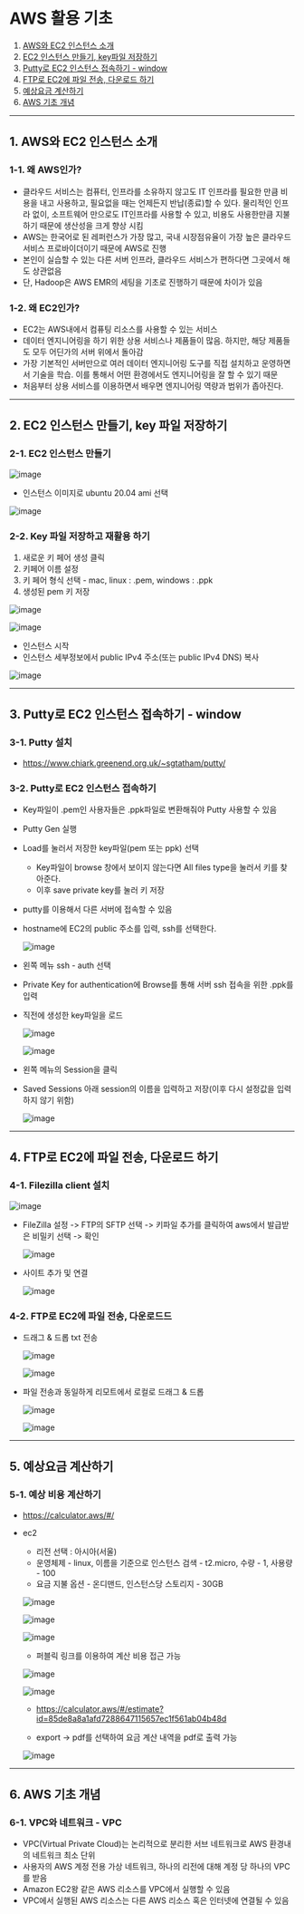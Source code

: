 # AWS 활용 기초

1. [AWS와 EC2 인스턴스 소개](#1-aws와-ec2-인스턴스-소개)
2. [EC2 인스턴스 만들기, key파일 저장하기](#2-ec2-인스턴스-만들기-key-파일-저장하기)
3. [Putty로 EC2 인스턴스 접속하기 - window](#3-putty로-ec2-인스턴스-접속하기---window)
4. [FTP로 EC2에 파일 전송, 다운로드 하기](#4-ftp로-ec2에-파일-전송-다운로드-하기)   
5. [예상요금 계산하기](#5-예상요금-계산하기)
6. [AWS 기초 개념](#6-aws-기초-개념)

---

## 1. AWS와 EC2 인스턴스 소개

### 1-1. 왜 AWS인가?
- 클라우드 서비스는 컴퓨터, 인프라를 소유하지 않고도 IT 인프라를 필요한 만큼 비용을 내고 사용하고, 필요없을 때는 언제든지 반납(종료)할 수 있다. 물리적인 인프라 없이, 소프트웨어 만으로도 IT인프라를 사용할 수 있고, 비용도 사용한만큼 지불하기 때문에 생산성을 크게 향상 시킴
- AWS는 한국어로 된 레퍼런스가 가장 많고, 국내 시장점유율이 가장 높은 클라우드 서비스 프로바이더이기 때문에 AWS로 진행
- 본인이 실습할 수 있는 다른 서버 인프라, 클라우드 서비스가 편하다면 그곳에서 해도 상관없음
- 단, Hadoop은 AWS EMR의 세팅을 기초로 진행하기 때문에 차이가 있음

### 1-2. 왜 EC2인가?
- EC2는 AWS내에서 컴퓨팅 리소스를 사용할 수 있는 서비스
- 데이터 엔지니어링을 하기 위한 상용 서비스나 제품들이 많음. 하지만, 해당 제품들도 모두 어딘가의 서버 위에서 돌아감
- 가장 기본적인 서버만으로 여러 데이터 엔지니어링 도구를 직접 설치하고 운영하면서 기술을 학습. 이를 통해서 어떤 환경에서도 엔지니어링을 잘 할 수 있기 때문
- 처음부터 상용 서비스를 이용하면서 배우면 엔지니어링 역량과 범위가 좁아진다.

---

## 2. EC2 인스턴스 만들기, key 파일 저장하기

### 2-1. EC2 인스턴스 만들기
![image](https://user-images.githubusercontent.com/92377162/230915289-848b2668-a178-4750-befe-10a8ec0082bf.png)

-  인스턴스 이미지로 ubuntu 20.04 ami 선택   

![image](https://user-images.githubusercontent.com/92377162/230920453-96e8f2d7-7f20-43a5-9221-7427126e4e4c.png)

### 2-2. Key 파일 저장하고 재활용 하기   
1. 새로운 키 페어 생성 클릭
2. 키페어 이름 설정
3. 키 페어 형식 선택 - mac, linux : .pem, windows : .ppk
4. 생성된 pem 키 저장

![image](https://user-images.githubusercontent.com/92377162/230920771-297bd4d2-f465-4788-a2e8-6c35f4da4241.png)

![image](https://user-images.githubusercontent.com/92377162/230921054-d7658683-3b10-4e10-9632-cd2a2d6dcac0.png)

- 인스턴스 시작
- 인스턴스 세부정보에서 public IPv4 주소(또는 public IPv4 DNS) 복사

![image](https://user-images.githubusercontent.com/92377162/230921301-118a879c-d8bc-4e72-8165-c3de3e630a4b.png)

---

## 3. Putty로 EC2 인스턴스 접속하기 - window

### 3-1. Putty 설치
- https://www.chiark.greenend.org.uk/~sgtatham/putty/

### 3-2. Putty로 EC2 인스턴스 접속하기
- Key파일이 .pem인 사용자들은 .ppk파일로 변환해줘야 Putty 사용할 수 있음
- Putty Gen 실행
- Load를 눌러서 저장한 key파일(pem 또는 ppk) 선택
    - Key파일이 browse 창에서 보이지 않는다면 All files type을 눌러서 키를 찾아준다.
    - 이후 save private key를 눌러 키 저장

- putty를 이용해서 다른 서버에 접속할 수 있음
- hostname에 EC2의 public 주소를 입력, ssh를 선택한다.

    ![image](https://user-images.githubusercontent.com/92377162/230925279-44a6a5a4-81f3-4829-9e1b-6dfc35cde34f.png)

- 왼쪽 메뉴 ssh - auth 선택
- Private Key for authentication에 Browse를 통해 서버 ssh 접속을 위한 .ppk를 입력
- 직전에 생성한 key파일을 로드

    ![image](https://user-images.githubusercontent.com/92377162/230925529-198ffeb6-3698-4b43-96c1-0c1848baccd0.png)

    ![image](https://user-images.githubusercontent.com/92377162/230926049-785417ae-83ee-45c5-bb56-d5da9db8ac8f.png)

- 왼쪽 메뉴의 Session을 클릭
- Saved Sessions 아래 session의 이름을 입력하고 저장(이후 다시 설정값을 입력하지 않기 위함)

    ![image](https://user-images.githubusercontent.com/92377162/230926493-37ad3446-355e-4034-ab14-abdc14ef4e23.png)

---

## 4. FTP로 EC2에 파일 전송, 다운로드 하기

### 4-1. Filezilla client 설치

![image](https://user-images.githubusercontent.com/92377162/232323569-85dd5c32-9e70-4a4e-a778-23bf85257e68.png)

- FileZilla 설정 -> FTP의 SFTP 선택 -> 키파일 추가를 클릭하여 aws에서 발급받은 비밀키 선택 -> 확인

    ![image](https://user-images.githubusercontent.com/92377162/232324146-edbba1b9-4916-42fa-981b-67924eee0540.png)

- 사이트 추가 및 연결

    ![image](https://user-images.githubusercontent.com/92377162/232325104-340fb757-72bc-4b4a-aaf0-7bb5e1274813.png)

### 4-2. FTP로 EC2에 파일 전송, 다운로드드

- 드래그 & 드롭 txt 전송

    ![image](https://user-images.githubusercontent.com/92377162/232325692-ca85ed5f-59c4-4e0f-a0f2-e267e1bcb625.png)

    ![image](https://user-images.githubusercontent.com/92377162/232325807-38bfd879-7164-40d5-9a57-6061fbe827bd.png)

- 파일 전송과 동일하게 리모트에서 로컬로 드래그 & 드롭

    ![image](https://user-images.githubusercontent.com/92377162/232325945-9f8b60c3-cc40-417e-b489-d7cddbe36be5.png)

    ![image](https://user-images.githubusercontent.com/92377162/232325949-adc23c22-7838-416b-a5f8-c31a85f0a06a.png)

---

## 5. 예상요금 계산하기

### 5-1. 예상 비용 계산하기

- https://calculator.aws/#/
- ec2
    - 리전 선택 : 아시아(서울)
    - 운영체제 - linux, 이름을 기준으로 인스턴스 검색 - t2.micro, 수량 - 1, 사용량 - 100
    - 요금 지불 옵션 - 온디맨드, 인스턴스당 스토리지 - 30GB 

    ![image](https://user-images.githubusercontent.com/92377162/232326554-4bdb9465-f35f-4623-ba06-25d8345c8121.png)

    ![image](https://user-images.githubusercontent.com/92377162/232326786-635fdcdc-1774-4f26-af9f-795328c16fc0.png)

    ![image](https://user-images.githubusercontent.com/92377162/232326581-dc57b5d8-e4b6-45ec-8af6-cc005f9950cb.png)

    - 퍼블릭 링크를 이용하여 계산 비용 접근 가능
        
    ![image](https://user-images.githubusercontent.com/92377162/232326900-004d33c0-f96c-45ca-8d90-5a3a1c0c7966.png)

    ![image](https://user-images.githubusercontent.com/92377162/232326950-aa23ef88-1d1a-41ec-8f1a-69fcfca5d653.png)

    - https://calculator.aws/#/estimate?id=85de8a8a1afd7288647115657ec1f561ab04b48d
    
    - export -> pdf를 선택하여 요금 계산 내역을 pdf로 출력 가능

    ![image](https://user-images.githubusercontent.com/92377162/232326997-348e1b81-d8ac-4413-9e6a-d60db1137181.png)

---

## 6. AWS 기초 개념

### 6-1. VPC와 네트워크 - VPC
- VPC(Virtual Private Cloud)는 논리적으로 분리한 서브 네트워크로 AWS 환경내의 네트워크 최소 단위
- 사용자의 AWS 계정 전용 가상 네트워크, 하나의 리전에 대해 계정 당 하나의 VPC를 받음
- Amazon EC2왕 같은 AWS 리소스를 VPC에서 실행할 수 있음
- VPC에서 실행된 AWS 리소스는 다른 AWS 리소스 혹은 인터넷에 연결될 수 있음